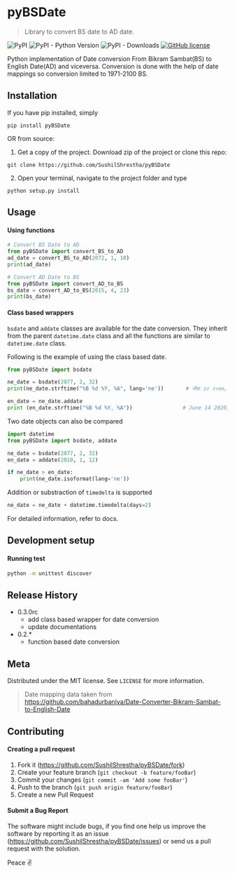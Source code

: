# pyBSDate
> Library to convert BS date to AD date.

![PyPI](https://img.shields.io/pypi/v/pyBSDate)
![PyPI - Python Version](https://img.shields.io/pypi/pyversions/pyBSDate)
![PyPI - Downloads](https://img.shields.io/pypi/dm/pyBSDate)
[![GitHub license](https://img.shields.io/github/license/SushilShrestha/pyBSDate)](https://github.com/SushilShrestha/pyBSDate/blob/master/License)


Python implementation of Date conversion From Bikram Sambat(BS) to English Date(AD) and viceversa.
Conversion is done with the help of date mappings so conversion limited to 1971-2100 BS.


## Installation

If you have pip installed, simply
```
pip install pyBSDate
```

OR from source:
1. Get a copy of the project. Download zip of the project or clone this repo:
```
git clone https://github.com/SushilShrestha/pyBSDate
``` 
2. Open your terminal, navigate to the project folder and type
```
python setup.py install
```


## Usage
#### Using functions
```python
# Convert BS Date to AD
from pyBSDate import convert_BS_to_AD
ad_date = convert_BS_to_AD(2072, 1, 10)
print(ad_date)

# Convert AD Date to BS
from pyBSDate import convert_AD_to_BS
bs_date = convert_AD_to_BS(2015, 4, 23)
print(bs_date)
```

#### Class based wrappers
`bsdate` and `addate` classes are available for the date conversion. They inherit from the parent `datetime.date` class and all the functions are similar to `datetime.date` class. 

Following is the example of using the class based date.
```python
from pyBSDate import bsdate

ne_date = bsdate(2077, 2, 32)
print(ne_date.strftime("%B %d %Y, %A", lang='ne'))       # जेष्ठ ३२ २०७७, आइतबार

en_date = ne_date.addate
print (en_date.strftime("%B %d %Y, %A"))                # June 14 2020, Sunday
```

Two date objects can also be compared 
```python
import datetime
from pyBSDate import bsdate, addate

ne_date = bsdate(2077, 2, 32)
en_date = addate(2010, 1, 12)

if ne_date > en_date:
    print(ne_date.isoformat(lang='ne'))
```

Addition or substraction of `timedelta` is supported 
```python
ne_date = ne_date + datetime.timedelta(days=2)
```
For detailed information, refer to docs.

## Development setup
#### Running test
```bash
python -m unittest discover
```

## Release History
* 0.3.0rc
    * add class based wrapper for date conversion
    * update documentations
* 0.2.*
    * function based date conversion

## Meta

Distributed under the MIT license. See ``LICENSE`` for more information.

> Date mapping data taken from 
https://github.com/bahadurbaniya/Date-Converter-Bikram-Sambat-to-English-Date


## Contributing

#### Creating a pull request
1. Fork it (<https://github.com/SushilShrestha/pyBSDate/fork>)
2. Create your feature branch (`git checkout -b feature/fooBar`)
3. Commit your changes (`git commit -am 'Add some fooBar'`)
4. Push to the branch (`git push origin feature/fooBar`)
5. Create a new Pull Request

#### Submit a Bug Report
The software might include bugs, if you find one help us improve the software by reporting it as an issue (<https://github.com/SushilShrestha/pyBSDate/issues>) or send us a pull request with the solution. 

Peace ✌



